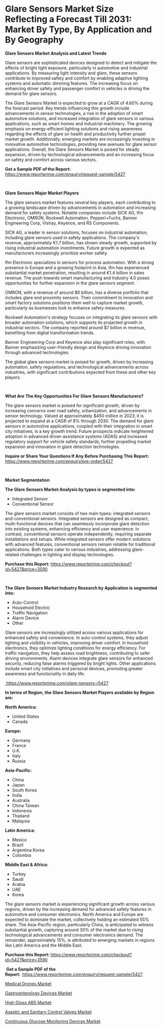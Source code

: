 <p><h1>Glare Sensors Market Size Reflecting a Forecast Till 2031: Market By Type, By Application and By Geography</h1></p><p><strong>Glare Sensors Market Analysis and Latest Trends</strong></p>
<p><p>Glare sensors are sophisticated devices designed to detect and mitigate the effects of bright light exposure, particularly in automotive and industrial applications. By measuring light intensity and glare, these sensors contribute to improved safety and comfort by enabling adaptive lighting systems and automatic dimming features. The increasing focus on enhancing driver safety and passenger comfort in vehicles is driving the demand for glare sensors.</p><p>The Glare Sensors Market is expected to grow at a CAGR of 4.60% during the forecast period. Key trends influencing this growth include advancements in sensor technologies, a rise in the adoption of smart automotive solutions, and increased integration of glare sensors in various applications, such as smart homes and industrial machinery. The growing emphasis on energy-efficient lighting solutions and rising awareness regarding the effects of glare on health and productivity further propel market growth. Additionally, emerging markets are increasingly investing in innovative automotive technologies, providing new avenues for glare sensor applications. Overall, the Glare Sensors Market is poised for steady expansion, driven by technological advancements and an increasing focus on safety and comfort across various sectors.</p></p>
<p><strong>Get a Sample PDF of the Report:&nbsp;</strong> <a href="https://www.reportprime.com/enquiry/request-sample/5427">https://www.reportprime.com/enquiry/request-sample/5427</a></p>
<p>&nbsp;</p>
<p><strong>Glare Sensors Major Market Players</strong></p>
<p><p>The glare sensors market features several key players, each contributing to a growing landscape driven by advancements in automation and increasing demand for safety systems. Notable companies include SICK AG, Ifm Electronic, OMRON, Rockwell Automation, Pepperl+Fuchs, Banner Engineering Corp, Vishay, Keyence, and RS Components.</p><p>SICK AG, a leader in sensor solutions, focuses on industrial automation, including glare sensors used in safety applications. The company's revenue, approximately €1.7 billion, has shown steady growth, supported by rising industrial automation investments. Future growth is expected as manufacturers increasingly prioritize worker safety.</p><p>Ifm Electronic specializes in sensors for process automation. With a strong presence in Europe and a growing footprint in Asia, ifm has experienced substantial market penetration, resulting in around €1.4 billion in sales revenue. The push towards smart manufacturing and Industry 4.0 poses opportunities for further expansion in the glare sensors segment.</p><p>OMRON, with a revenue of around $6 billion, has a diverse portfolio that includes glare and proximity sensors. Their commitment to innovation and smart factory solutions positions them well to capture market growth, particularly as businesses look to enhance safety measures.</p><p>Rockwell Automation's strategy focuses on integrating its glare sensors with broader automation solutions, which supports its projected growth in industrial sectors. The company reported around $7 billion in revenue, benefiting from digital transformation trends.</p><p>Banner Engineering Corp and Keyence also play significant roles, with Banner emphasizing user-friendly design and Keyence driving innovation through advanced technologies.</p><p>The global glare sensors market is poised for growth, driven by increasing automation, safety regulations, and technological advancements across industries, with significant contributions expected from these and other key players.</p></p>
<p>&nbsp;</p>
<p><strong>What Are The Key Opportunities For Glare Sensors Manufacturers?</strong></p>
<p><p>The glare sensors market is poised for significant growth, driven by increasing concerns over road safety, urbanization, and advancements in sensor technology. Valued at approximately $450 million in 2023, it is projected to expand at a CAGR of 8% through 2030. The demand for glare sensors in automotive applications, coupled with their integration in smart city initiatives, is a key growth trend. Future prospects indicate heightened adoption in advanced driver-assistance systems (ADAS) and increased regulatory support for vehicle safety standards, further propelling market expansion and innovation in glare detection technologies.</p></p>
<p><strong>Inquire or Share Your Questions If Any Before Purchasing This Report:</strong> <a href="https://www.reportprime.com/enquiry/pre-order/5427">https://www.reportprime.com/enquiry/pre-order/5427</a></p>
<p>&nbsp;</p>
<p><strong>Market Segmentation</strong></p>
<p><strong>The Glare Sensors Market Analysis by types is segmented into:</strong></p>
<p><ul><li>Integrated Sensor</li><li>Conventional Sensor</li></ul></p>
<p><p>The glare sensors market consists of two main types: integrated sensors and conventional sensors. Integrated sensors are designed as compact, multi-functional devices that can seamlessly incorporate glare detection into existing systems, enhancing efficiency and user experience. In contrast, conventional sensors operate independently, requiring separate installations and setups. While integrated sensors offer modern solutions with advanced features, conventional sensors remain reliable for traditional applications. Both types cater to various industries, addressing glare-related challenges in lighting and display technologies.</p></p>
<p><strong>Purchase this Report:&nbsp;</strong><a href="https://www.reportprime.com/checkout?id=5427&price=3590">https://www.reportprime.com/checkout?id=5427&price=3590</a></p>
<p>&nbsp;</p>
<p><strong>The Glare Sensors Market Industry Research by Application is segmented into:</strong></p>
<p><ul><li>Auto-Control</li><li>Household Electric</li><li>Traffic Navigation</li><li>Alarm Device</li><li>Other</li></ul></p>
<p><p>Glare sensors are increasingly utilized across various applications for enhanced safety and convenience. In auto-control systems, they adjust lighting and visibility in vehicles, improving driver comfort. In household electronics, they optimize lighting conditions for energy efficiency. For traffic navigation, they help assess road brightness, contributing to safer driving environments. Alarm devices integrate glare sensors for enhanced security, reducing false alarms triggered by bright lights. Other applications include smart city initiatives and personal devices, promoting greater awareness and functionality in daily life.</p></p>
<p><a href="https://www.reportprime.com/glare-sensors-r5427">&nbsp;https://www.reportprime.com/glare-sensors-r5427</a></p>
<p><strong>In terms of Region, the Glare Sensors Market Players available by Region are:</strong></p>
<p>
    <p> <strong> North America: </strong>
        <ul>
            <li>United States</li>
            <li>Canada</li>
        </ul>
        </p> 
    <p> <strong> Europe: </strong>
        <ul>
            <li>Germany</li>
            <li>France</li>
            <li>U.K.</li>
            <li>Italy</li>
            <li>Russia</li>
        </ul>
        </p> 
    <p> <strong> Asia-Pacific: </strong>
        <ul>
            <li>China</li>
            <li>Japan</li>
            <li>South Korea</li>
            <li>India</li>
            <li>Australia</li>
            <li>China Taiwan</li>
            <li>Indonesia</li>
            <li>Thailand</li>
            <li>Malaysia</li>
        </ul>
        </p> 
    <p> <strong> Latin America: </strong>
        <ul>
            <li>Mexico</li>
            <li>Brazil</li>
            <li>Argentina Korea</li>
            <li>Colombia</li>
        </ul>
        </p> 
    <p> <strong> Middle East & Africa: </strong>
        <ul>
            <li>Turkey</li>
            <li>Saudi</li>
            <li>Arabia</li>
            <li>UAE</li>
            <li>Korea</li>
        </ul>
    </p>
    </p>
<p><p>The glare sensors market is experiencing significant growth across various regions, driven by the increasing demand for advanced safety features in automotive and consumer electronics. North America and Europe are expected to dominate the market, collectively holding an estimated 55% share. The Asia-Pacific region, particularly China, is anticipated to witness substantial growth, capturing around 30% of the market due to rising technological advancements and consumer electronics demand. The remainder, approximately 15%, is attributed to emerging markets in regions like Latin America and the Middle East.</p></p>
<p><strong>Purchase this Report: </strong><a href="https://www.reportprime.com/checkout?id=5427&price=3590">https://www.reportprime.com/checkout?id=5427&price=3590</a></p>
<p>&nbsp;<strong>Get a Sample PDF of the Report:&nbsp;&nbsp;</strong><a href="https://www.reportprime.com/enquiry/request-sample/5427">https://www.reportprime.com/enquiry/request-sample/5427</a></p>
<p><strong></strong></p>
<p><p><a href="https://www.linkedin.com/pulse/in-depth-analysis-global-medical-drones-market-scope-its-rapid-ugwac?trackingId=5wh6eGLMQG%2BzxPv%2FbO0Bhg%3D%3D">Medical Drones Market</a></p><p><a href="https://www.linkedin.com/pulse/gastroenterology-devices-market-global-insights-sales-trends-mfw3c?trackingId=D%2BuD6%2BJDTBGdHznufcMTbA%3D%3D">Gastroenterology Devices Market</a></p><p><a href="https://issuu.com/reportprime-2/docs/high-gloss-abs-market-size-2030.ppt_ac2ba3b0ff3d5b">High Gloss ABS Market</a></p><p><a href="https://issuu.com/reportprime-2/docs/aseptic-and-sanitary-control-valves_94ebd915b5aac0">Aseptic and Sanitary Control Valves Market</a></p><p><a href="https://www.linkedin.com/pulse/global-continuous-glucose-monitoring-devices-market-landscape-pxcic?trackingId=r87Qt1eTSWKZjHJOlJeaHw%3D%3D">Continuous Glucose Monitoring Devices Market</a></p></p>